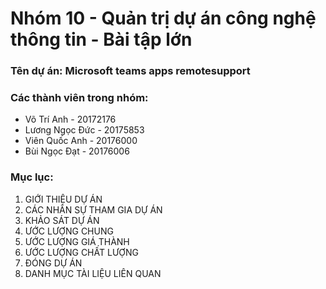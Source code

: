# Nhóm 10 - Quản trị dự án công nghệ thông tin - Bài tập lớn

### Tên dự án: Microsoft teams apps remotesupport

### Các thành viên trong nhóm:

- Võ Trí Anh - 20172176
- Lương Ngọc Đức - 20175853
- Viên Quốc Anh - 20176000
- Bùi Ngọc Đạt - 20176006

### Mục lục:

1. GIỚI THIỆU DỰ ÁN
2. CÁC NHÂN SỰ THAM GIA DỰ ÁN
3. KHẢO SÁT DỰ ÁN
4. ƯỚC LƯỢNG CHUNG
5. ƯỚC LƯỢNG GIÁ THÀNH
6. ƯỚC LƯỢNG CHẤT LƯỢNG
7. ĐÓNG DỰ ÁN
8. DANH MỤC TÀI LIỆU LIÊN QUAN
